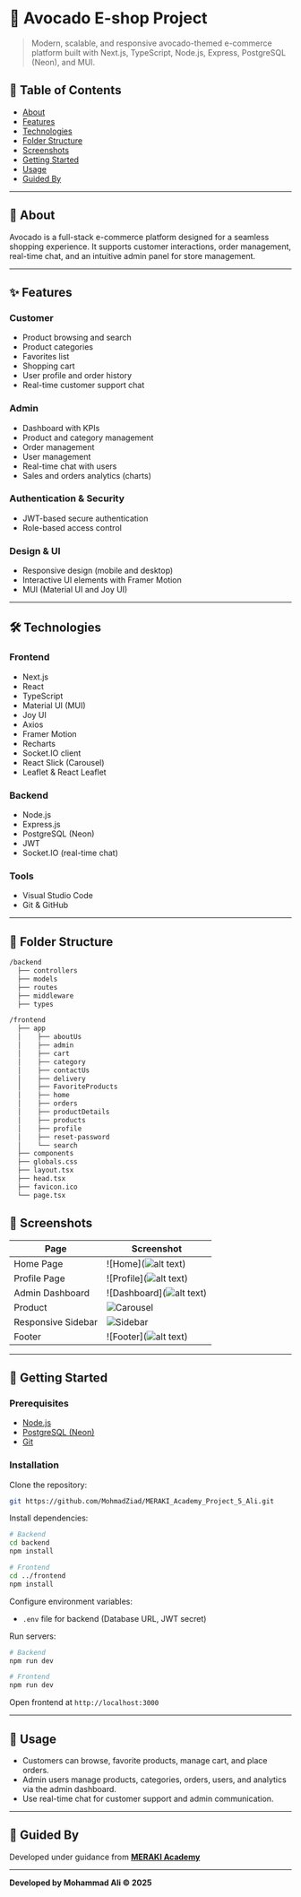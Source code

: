 # 🥑 Avocado E-shop Project

> Modern, scalable, and responsive avocado-themed e-commerce platform built with Next.js, TypeScript, Node.js, Express, PostgreSQL (Neon), and MUI.

## 📝 Table of Contents
- [About](#about)
- [Features](#features)
- [Technologies](#technologies)
- [Folder Structure](#folder-structure)
- [Screenshots](#screenshots)
- [Getting Started](#getting-started)
- [Usage](#usage)
- [Guided By](#guided-by)

---

## 📖 About

Avocado is a full-stack e-commerce platform designed for a seamless shopping experience. It supports customer interactions, order management, real-time chat, and an intuitive admin panel for store management.

---

## ✨ Features

### Customer
- Product browsing and search
- Product categories
- Favorites list
- Shopping cart
- User profile and order history
- Real-time customer support chat

### Admin
- Dashboard with KPIs
- Product and category management
- Order management
- User management
- Real-time chat with users
- Sales and orders analytics (charts)

### Authentication & Security
- JWT-based secure authentication
- Role-based access control

### Design & UI
- Responsive design (mobile and desktop)
- Interactive UI elements with Framer Motion
- MUI (Material UI and Joy UI)

---

## 🛠 Technologies

### Frontend
- Next.js
- React
- TypeScript
- Material UI (MUI)
- Joy UI
- Axios
- Framer Motion
- Recharts
- Socket.IO client
- React Slick (Carousel)
- Leaflet & React Leaflet

### Backend
- Node.js
- Express.js
- PostgreSQL (Neon)
- JWT
- Socket.IO (real-time chat)

### Tools
- Visual Studio Code
- Git & GitHub

---

## 📁 Folder Structure

```bash
/backend
  ├── controllers
  ├── models
  ├── routes
  ├── middleware
  ├── types

/frontend
  ├── app
  │    ├── aboutUs
  │    ├── admin
  │    ├── cart
  │    ├── category
  │    ├── contactUs
  │    ├── delivery
  │    ├── FavoriteProducts
  │    ├── home
  │    ├── orders
  │    ├── productDetails
  │    ├── products
  │    ├── profile
  │    ├── reset-password
  │    └── search
  ├── components
  ├── globals.css
  ├── layout.tsx
  ├── head.tsx
  ├── favicon.ico
  └── page.tsx
```


## 📸 Screenshots

| Page                  | Screenshot                      |
|-----------------------|---------------------------------|
| Home Page             | ![Home](![alt text](image.png))                      |
| Profile Page          | ![Profile](![alt text](image-1.png))                   |
| Admin Dashboard       | ![Dashboard](![alt text](image-2.png))                 |
| Product           | ![Carousel](#)                  |
| Responsive Sidebar    | ![Sidebar](#)                   |
| Footer                | ![Footer](![alt text](image-3.png))                    |



---

## 🚀 Getting Started

### Prerequisites

- [Node.js](https://nodejs.org/en)
- [PostgreSQL (Neon)](https://neon.tech)
- [Git](https://git-scm.com)

### Installation

Clone the repository:

```bash
git https://github.com/MohmadZiad/MERAKI_Academy_Project_5_Ali.git
```

Install dependencies:

```bash
# Backend
cd backend
npm install

# Frontend
cd ../frontend
npm install
```

Configure environment variables:
- `.env` file for backend (Database URL, JWT secret)

Run servers:

```bash
# Backend
npm run dev

# Frontend
npm run dev
```

Open frontend at `http://localhost:3000`

---

## 🎯 Usage

- Customers can browse, favorite products, manage cart, and place orders.
- Admin users manage products, categories, orders, users, and analytics via the admin dashboard.
- Use real-time chat for customer support and admin communication.

---

## 🏫 Guided By

Developed under guidance from **[MERAKI Academy](https://www.meraki-academy.org)**

---

**Developed by Mohammad Ali ©️ 2025**
